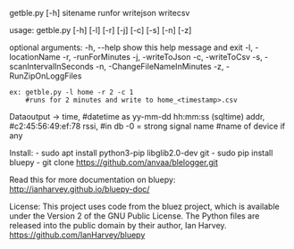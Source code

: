 
getble.py [-h] sitename runfor writejson writecsv

usage: getble.py [-h] [-l] [-r] [-j] [-c] [-s] [-n] [-z]

optional arguments:
  -h, --help            show this help message and exit
  -l, -locationName 
  -r, -runForMinutes 
  -j, -writeToJson 
  -c, -writeToCsv 
  -s, -scanIntervalInSeconds 
  -n, -ChangeFileNameInMinutes 
  -z, -RunZipOnLoggFiles

    ex: getble.py -l home -r 2 -c 1 
        #runs for 2 minutes and write to home_<timestamp>.csv

Dataoutput ->   time, #datetime as yy-mm-dd hh:mm:ss (sqltime) 
                addr, #c2:45:56:49:ef:78
                rssi, #in db -0 = strong signal
                name  #name of device if any

Install:
    - sudo apt install python3-pip libglib2.0-dev git
    - sudo pip install bluepy
    - git clone https://github.com/anvaa/blelogger.git

Read this for more documentation on bluepy: http://ianharvey.github.io/bluepy-doc/

License:
This project uses code from the bluez project, which is available under the Version 2 of the GNU Public License. 
The Python files are released into the public domain by their author, Ian Harvey. https://github.com/IanHarvey/bluepy

